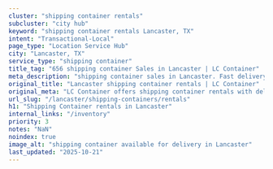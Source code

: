 ```yaml
---
cluster: "shipping container rentals"
subcluster: "city hub"
keyword: "shipping container rentals Lancaster, TX"
intent: "Transactional-Local"
page_type: "Location Service Hub"
city: "Lancaster, TX"
service_type: "shipping container"
title_tag: "656 shipping container Sales in Lancaster | LC Container"
meta_description: "shipping container sales in Lancaster. Fast delivery, competitive pricing. Serving shipping containers area. Quote ID: VQI. Call (214) 524-4168 for your free quote today."
original_title: "Lancaster shipping container rentals | LC Container"
original_meta: "LC Container offers shipping container rentals with delivery in Lancaster, TX. Local. Fast quotes. Since 2003."
url_slug: "/lancaster/shipping-containers/rentals"
h1: "Shipping Container rentals in Lancaster"
internal_links: "/inventory"
priority: 3
notes: "NaN"
noindex: true
image_alt: "shipping container available for delivery in Lancaster"
last_updated: "2025-10-21"
---
```


<!-- TODO: Add unique city/inventory copy, images, and internal links here. -->
